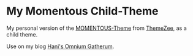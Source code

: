 # My Momentous Child-Theme
My personal version of the [MOMENTOUS-Theme](https://themezee.com/de/themes/momentous/) from [ThemeZee](https://themezee.com), as a child theme.

Use on my blog [Hani's Omnium Gatherum](http://blog.hani.ibrahim.de).